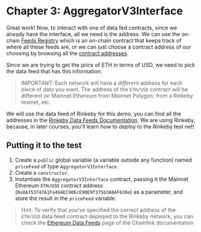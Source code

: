# Chapter 3: AggregatorV3Interface

Great work! Now, to interact with one of data fed contracts, since we already have the interface, all we need is the address. We can use the on-chain [Feeds Registry](https://docs.chain.link/docs/feed-registry/) which is an on-chain contract that keeps track of where all these feeds are, or we can just choose a contract address of our choosing by browsing all the [contract addresses](https://docs.chain.link/docs/reference-contracts/).

Since we are trying to get the price of ETH in terms of USD, we need to pick the data feed that has this information.

> IMPORTANT: Each network will have a _different_ address for each piece of data you want. The address of the `ETH/USD` contract will be different on Mainnet Ethereum from Mainnet Polygon, from a Rinkeby testnet, etc.

We will use the data feed of Rinkeby for this demo, you can find all the addresses in the [Rinkeby Data Feeds Documentation](https://docs.chain.link/docs/ethereum-addresses/#Rinkeby%20Testnet). We are using Rinkeby, because, in later courses, you'll learn how to deploy to the Rinkeby test net!

## Putting it to the test

1.  Create a `public` global variable (a variable outside any function) named `priceFeed` of type `AggregatorV3Interface`.
2.  Create a `constructor`.
3.  Instantiate the `AggregatorV3Interface` contract, passing it the Mainnet Ethereum `ETH/USD` contract address (`0x8A753747A1Fa494EC906cE90E9f37563A8AF630e`) as a parameter, and store the result in the `priceFeed` variable.

> Hint: To verify that you've specified the correct address of the `ETH/USD` data feed contract deployed to the Rinkeby network, you can check the [Ethereum Data Feeds](https://docs.chain.link/docs/ethereum-addresses/#Rinkeby%20Testnet) page of the Chainlink documentation
